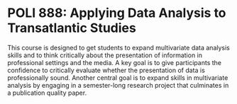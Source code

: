 # POLI 888: Applying Data Analysis to Transatlantic Studies

This course is designed to get students to expand multivariate data analysis skills and to think critically about the presentation of information in professional settings and the media. A key goal is to give participants the confidence to critically evaluate whether the presentation of data is professionally sound. Another central goal is to expand skills in multivariate analysis by engaging in a semester-long research project that culminates in a publication quality paper.